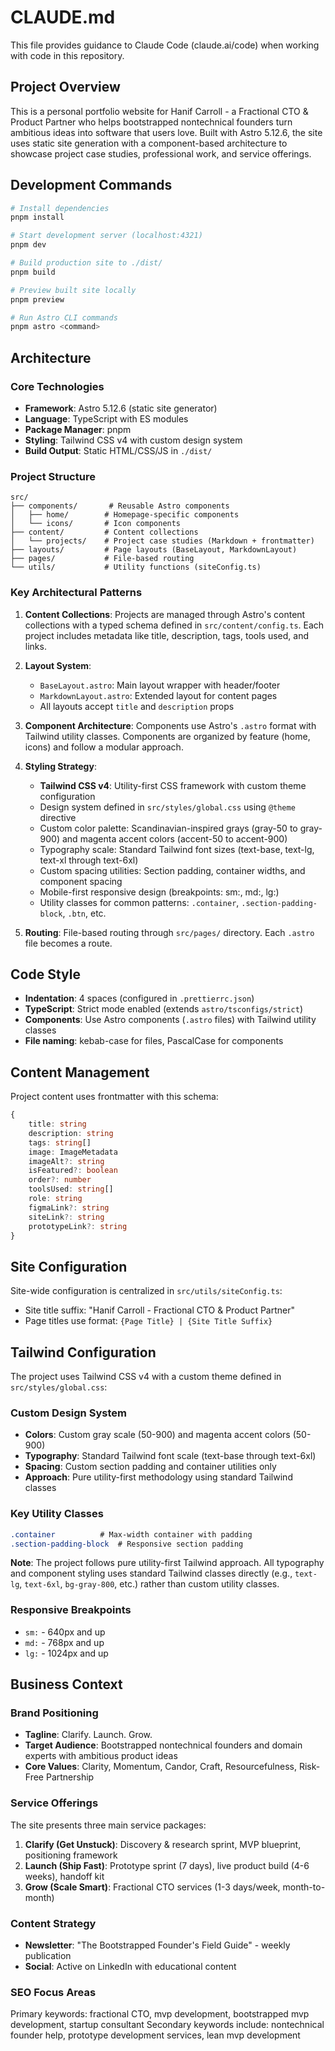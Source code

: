 # CLAUDE.md

This file provides guidance to Claude Code (claude.ai/code) when working with code in this repository.

## Project Overview

This is a personal portfolio website for Hanif Carroll - a Fractional CTO & Product Partner who helps bootstrapped nontechnical founders turn ambitious ideas into software that users love. Built with Astro 5.12.6, the site uses static site generation with a component-based architecture to showcase project case studies, professional work, and service offerings.

## Development Commands

```bash
# Install dependencies
pnpm install

# Start development server (localhost:4321)
pnpm dev

# Build production site to ./dist/
pnpm build

# Preview built site locally
pnpm preview

# Run Astro CLI commands
pnpm astro <command>
```

## Architecture

### Core Technologies
- **Framework**: Astro 5.12.6 (static site generator)
- **Language**: TypeScript with ES modules
- **Package Manager**: pnpm
- **Styling**: Tailwind CSS v4 with custom design system
- **Build Output**: Static HTML/CSS/JS in `./dist/`

### Project Structure
```
src/
├── components/       # Reusable Astro components
│   ├── home/        # Homepage-specific components
│   └── icons/       # Icon components
├── content/         # Content collections
│   └── projects/    # Project case studies (Markdown + frontmatter)
├── layouts/         # Page layouts (BaseLayout, MarkdownLayout)
├── pages/           # File-based routing
└── utils/           # Utility functions (siteConfig.ts)
```

### Key Architectural Patterns

1. **Content Collections**: Projects are managed through Astro's content collections with a typed schema defined in `src/content/config.ts`. Each project includes metadata like title, description, tags, tools used, and links.

2. **Layout System**: 
   - `BaseLayout.astro`: Main layout wrapper with header/footer
   - `MarkdownLayout.astro`: Extended layout for content pages
   - All layouts accept `title` and `description` props

3. **Component Architecture**: Components use Astro's `.astro` format with Tailwind utility classes. Components are organized by feature (home, icons) and follow a modular approach.

4. **Styling Strategy**:
   - **Tailwind CSS v4**: Utility-first CSS framework with custom theme configuration
   - Design system defined in `src/styles/global.css` using `@theme` directive
   - Custom color palette: Scandinavian-inspired grays (gray-50 to gray-900) and magenta accent colors (accent-50 to accent-900)
   - Typography scale: Standard Tailwind font sizes (text-base, text-lg, text-xl through text-6xl)
   - Custom spacing utilities: Section padding, container widths, and component spacing
   - Mobile-first responsive design (breakpoints: sm:, md:, lg:)
   - Utility classes for common patterns: `.container`, `.section-padding-block`, `.btn`, etc.

5. **Routing**: File-based routing through `src/pages/` directory. Each `.astro` file becomes a route.

## Code Style

- **Indentation**: 4 spaces (configured in `.prettierrc.json`)
- **TypeScript**: Strict mode enabled (extends `astro/tsconfigs/strict`)
- **Components**: Use Astro components (`.astro` files) with Tailwind utility classes
- **File naming**: kebab-case for files, PascalCase for components

## Content Management

Project content uses frontmatter with this schema:
```typescript
{
    title: string
    description: string
    tags: string[]
    image: ImageMetadata
    imageAlt?: string
    isFeatured?: boolean
    order?: number
    toolsUsed: string[]
    role: string
    figmaLink?: string
    siteLink?: string
    prototypeLink?: string
}
```

## Site Configuration

Site-wide configuration is centralized in `src/utils/siteConfig.ts`:
- Site title suffix: "Hanif Carroll - Fractional CTO & Product Partner"
- Page titles use format: `{Page Title} | {Site Title Suffix}`

## Tailwind Configuration

The project uses Tailwind CSS v4 with a custom theme defined in `src/styles/global.css`:

### Custom Design System
- **Colors**: Custom gray scale (50-900) and magenta accent colors (50-900)
- **Typography**: Standard Tailwind font scale (text-base through text-6xl)
- **Spacing**: Custom section padding and container utilities only
- **Approach**: Pure utility-first methodology using standard Tailwind classes

### Key Utility Classes
```css
.container          # Max-width container with padding
.section-padding-block  # Responsive section padding
```

**Note**: The project follows pure utility-first Tailwind approach. All typography and component styling uses standard Tailwind classes directly (e.g., `text-lg`, `text-6xl`, `bg-gray-800`, etc.) rather than custom utility classes.

### Responsive Breakpoints
- `sm:` - 640px and up
- `md:` - 768px and up  
- `lg:` - 1024px and up

## Business Context

### Brand Positioning
- **Tagline**: Clarify. Launch. Grow.
- **Target Audience**: Bootstrapped nontechnical founders and domain experts with ambitious product ideas
- **Core Values**: Clarity, Momentum, Candor, Craft, Resourcefulness, Risk-Free Partnership

### Service Offerings
The site presents three main service packages:
1. **Clarify (Get Unstuck)**: Discovery & research sprint, MVP blueprint, positioning framework
2. **Launch (Ship Fast)**: Prototype sprint (7 days), live product build (4-6 weeks), handoff kit
3. **Grow (Scale Smart)**: Fractional CTO services (1-3 days/week, month-to-month)

### Content Strategy
- **Newsletter**: "The Bootstrapped Founder's Field Guide" - weekly publication
- **Social**: Active on LinkedIn with educational content

### SEO Focus Areas
Primary keywords: fractional CTO, mvp development, bootstrapped mvp development, startup consultant
Secondary keywords include: nontechnical founder help, prototype development services, lean mvp development
